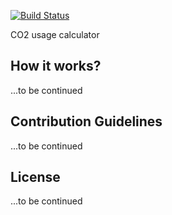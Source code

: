 [![Build Status](https://travis-ci.org/s-soltys/Fossilminator.svg?branch=master)](https://travis-ci.org/s-soltys/Fossilminator)

CO2 usage calculator

## How it works?

...to be continued

## Contribution Guidelines

...to be continued

## License

...to be continued
